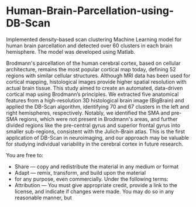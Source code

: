 # Human-Brain-Parcellation-using-DB-Scan
Implemented density-based scan clustering Machine Learning model for human brain parcellation and detected over 60 clusters in each brain hemisphere. The model was developed using Matlab.

Brodmann's parcellation of the human cerebral cortex, based on cellular architecture, remains the most popular cortical map today, defining 52 regions with similar cellular structures. Although MRI data has been used for cortical mapping, histological images provide higher spatial resolution with actual brain tissue. This study aimed to create an automated, data-driven cortical map using Brodmann’s principles. We extracted five anatomical features from a high-resolution 3D histological brain image (BigBrain) and applied the DB-Scan algorithm, identifying 70 and 67 clusters in the left and right hemispheres, respectively. Notably, we identified the SMA and pre-SMA regions, which were not present in Brodmann's areas, and further divided regions like the pre-central gyrus and superior frontal gyrus into smaller sub-regions, consistent with the Julich-Brain atlas. This is the first application of DB-Scan in neuroimaging, and our approach may be valuable for studying individual variability in the cerebral cortex in future research.

You are free to:
- Share — copy and redistribute the material in any medium or format
- Adapt — remix, transform, and build upon the material
- for any purpose, even commercially.
Under the following terms:
- Attribution — You must give appropriate credit, provide a link to the license, and indicate if changes were made. You may do so in any reasonable manner, but
